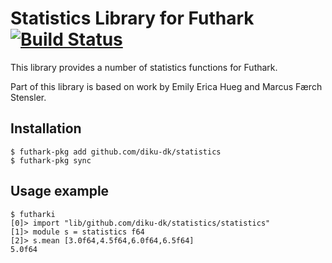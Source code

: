 # Statistics Library for Futhark [![Build Status](https://travis-ci.org/diku-dk/statistics.svg?branch=master)](https://travis-ci.org/diku-dk/statistics)

This library provides a number of statistics functions for Futhark.

Part of this library is based on work by Emily Erica Hueg and Marcus
Færch Stensler.

## Installation

```
$ futhark-pkg add github.com/diku-dk/statistics
$ futhark-pkg sync
```

## Usage example

```
$ futharki
[0]> import "lib/github.com/diku-dk/statistics/statistics"
[1]> module s = statistics f64
[2]> s.mean [3.0f64,4.5f64,6.0f64,6.5f64]
5.0f64
```
